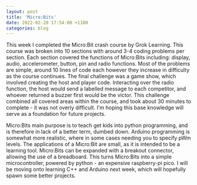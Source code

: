 ```yaml
---
layout: post
title: 'Micro:Bits'
date: 2022-02-20 17:54:00 +1100
categories: blog
---
```


This week I completed the Micro:Bit crash course by Grok Learning. This course was broken into 10 sections with around 3-4 coding problems per section. Each section covered the functions of Micro:Bits including: display, audio, accelerometer, button, pin and radio functions. Most of the problems are simple, around 10 lines of code each however they increase in difficulty as the course continues. The final challenge was a game show, which involved creating the host and player code. Interacting over the radio function, the host would send a labelled message to each competitor, and whoever returned a buzzer first would be the victor. This challenge combined all covered areas within the course, and took about 30 minutes to complete - it was not overly difficult. I'm hoping this base knowledge will serve as a foundation for future projects. 

Micro:Bits main purpose is to teach get kids into python programming, and is therefore in lack of a better term, dumbed down. Arduino programming is somewhat more realistic, where in some cases needing you to specify pWm levels. The applications of a Micro:Bit are small, as it is intended to be a learning tool. Micro:Bits can be expanded with a breakout connector, allowing the use of a breadboard. This turns Micro:Bits into a simple microcontroller, powered by python - an expensive raspberry-pi pico. I will be moving onto learning C++ and Arduino next week, which will hopefully spawn some better projects. 